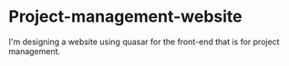 # Project-management-website
I'm designing a website using quasar for the front-end that is for project management.
